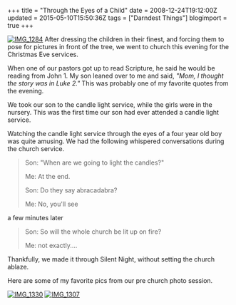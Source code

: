+++
title = "Through the Eyes of a Child"
date = 2008-12-24T19:12:00Z
updated = 2015-05-10T15:50:36Z
tags = ["Darndest Things"]
blogimport = true 
+++

[![IMG_1284](https://latc.s3.amazonaws.com/wp-content/uploads/2008/12/img-1284-thumb.jpg)](https://latc.s3.amazonaws.com/wp-content/uploads/2008/12/img-1284.jpg) After dressing the children in their finest, and forcing them to pose for pictures in front of the tree, we went to church this evening for the Christmas Eve services. 

 When one of our pastors got up to read Scripture, he said he would be reading from John 1.  My son leaned over to me and said, _"Mom, I thought the story was in Luke 2."_  This was probably one of my favorite quotes from the evening.

We took our son to the candle light service, while the girls were in the nursery.  This was the first time our son had ever attended a candle light service.

Watching the candle light service through the eyes of a four year old boy was quite amusing.  We had the following whispered  conversations during the church service.
 > Son: "When are we going to light the candles?"
> 
> Me:  At the end.
> 
> Son: Do they say abracadabra?
> 
> Me:  No, you'll see 

a few minutes later
 > Son: So will the whole church be lit up on fire?
> 
> Me: not exactly.... 

Thankfully, we made it through Silent Night, without setting the church ablaze.

  

Here are some of my favorite pics from our pre church photo session.

[![IMG_1330](https://latc.s3.amazonaws.com/wp-content/uploads/2008/12/img-1330-thumb.jpg)](https://latc.s3.amazonaws.com/wp-content/uploads/2008/12/img-1330.jpg) [![IMG_1307](https://latc.s3.amazonaws.com/wp-content/uploads/2008/12/img-1307-thumb.jpg)](https://latc.s3.amazonaws.com/wp-content/uploads/2008/12/img-1307.jpg)
